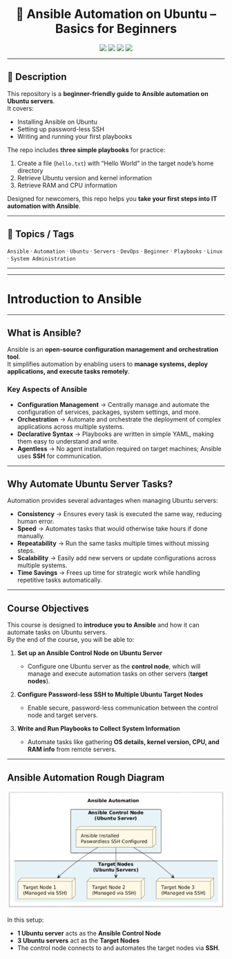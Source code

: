<h1 align="center">📘 Ansible Automation on Ubuntu – Basics for Beginners </h1>


<p align="center">
  <a href="LICENSE"><img src="https://img.shields.io/badge/License-MIT-yellow.svg"></a>
  <a href="https://www.ansible.com/"><img src="https://img.shields.io/badge/Ansible-Automation-blue?logo=ansible&logoColor=white"></a>
  <a href="https://ubuntu.com/"><img src="https://img.shields.io/badge/Ubuntu-Server-orange?logo=ubuntu&logoColor=white"></a>
  <a href="https://github.com/hyprblaze"><img src="https://img.shields.io/badge/Made%20by-HYPRBLAZE-purple?logo=github"></a>
</p>

---

## 📖 Description  
This repository is a **beginner-friendly guide to Ansible automation on Ubuntu servers**.  
It covers:  
- Installing Ansible on Ubuntu  
- Setting up password-less SSH  
- Writing and running your first playbooks  

The repo includes **three simple playbooks** for practice:  
1. Create a file (`hello.txt`) with “Hello World” in the target node’s home directory  
2. Retrieve Ubuntu version and kernel information  
3. Retrieve RAM and CPU information  

Designed for newcomers, this repo helps you **take your first steps into IT automation with Ansible**.  

---

## 🔑 Topics / Tags  
`Ansible` · `Automation` · `Ubuntu` · `Servers` · `DevOps` · `Beginner` · `Playbooks` · `Linux` · `System Administration`  

---
---
# Introduction to Ansible
---
## What is Ansible?  
Ansible is an **open-source configuration management and orchestration tool**.  
It simplifies automation by enabling users to **manage systems, deploy applications, and execute tasks remotely**.  

### Key Aspects of Ansible  
- **Configuration Management** → Centrally manage and automate the configuration of services, packages, system settings, and more.  
- **Orchestration** → Automate and orchestrate the deployment of complex applications across multiple systems.  
- **Declarative Syntax** → Playbooks are written in simple YAML, making them easy to understand and write.  
- **Agentless** → No agent installation required on target machines; Ansible uses **SSH** for communication.  

---

## Why Automate Ubuntu Server Tasks?  
Automation provides several advantages when managing Ubuntu servers:  

- **Consistency** → Ensures every task is executed the same way, reducing human error.  
- **Speed** → Automates tasks that would otherwise take hours if done manually.  
- **Repeatability** → Run the same tasks multiple times without missing steps.  
- **Scalability** → Easily add new servers or update configurations across multiple systems.  
- **Time Savings** → Frees up time for strategic work while handling repetitive tasks automatically.  

---

## Course Objectives  
This course is designed to **introduce you to Ansible** and how it can automate tasks on Ubuntu servers.  
By the end of the course, you will be able to:  

1. **Set up an Ansible Control Node on Ubuntu Server**  
   - Configure one Ubuntu server as the **control node**, which will manage and execute automation tasks on other servers (**target nodes**).  

2. **Configure Password-less SSH to Multiple Ubuntu Target Nodes**  
   - Enable secure, password-less communication between the control node and target servers.  

3. **Write and Run Playbooks to Collect System Information**  
   - Automate tasks like gathering **OS details, kernel version, CPU, and RAM info** from remote servers.  

---

## Ansible Automation Rough Diagram  
 <p align="center">
  <img src="images/Architecture.png" alt="Ansible Automation Architecture">
</p>

In this setup:  
- **1 Ubuntu server** acts as the **Ansible Control Node**  
- **3 Ubuntu servers** act as the **Target Nodes**  
- The control node connects to and automates the target nodes via **SSH**.  
